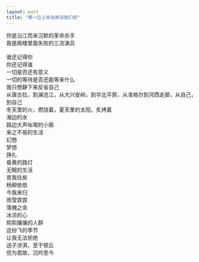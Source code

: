 ```yaml
---
layout: post
title: "哪一位上帝会原谅我们呢"
---
```


你是沿江而来沉默的革命杀手  
我是阁楼里面失败的三流演员  
<br>
谁还记得你  
你还记得谁  
一切是否还有意义  
一切的等待是否还能等来什么  
我只想静下来反省自己  
从唐古拉，到澜沧江，从大兴安岭，到华北平原，从准格尔到河西走廊，从自己，到自己  
冬天里的火，燃烧着，夏天里的太阳，炙烤着  
海边的水  
路边大声吆喝的小贩  
来之不易的生活  
幻想  
梦想  
挣扎  
昏黄的路灯  
无眠的生活  
昔我往矣  
杨柳依依  
今我来归  
雨雪霏霏  
落魄之余  
冰凉的心  
熙熙攘攘的人群  
这纷飞的季节  
让我无法拒绝  
送子涉淇，至于顿丘  
但为君故，沉吟至今  
